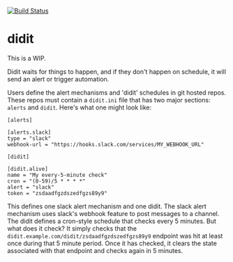 [![Build Status](https://github.com/atgreen/didit/actions/workflows/build.yml/badge.svg)](https://github.com/atgreen/didit/actions)

# didit

This is a WIP.

Didit waits for things to happen, and if they don't happen on
schedule, it will send an alert or trigger automation.

Users define the alert mechanisms and 'didit' schedules in git hosted
repos.  These repos must contain a `didit.ini` file that has two major
sections: `alerts` and `didit`.  Here's what one might look like:

    [alerts]

    [alerts.slack]
    type = "slack"
    webhook-url = "https://hooks.slack.com/services/MY_WEBHOOK_URL"

    [didit]

    [didit.alive]
    name = "My every-5-minute check"
    cron = "(0-59)/5 * * * *"
    alert = "slack"
    token = "zsdaadfgzdszedfgzs89y9"

This defines one slack alert mechanism and one didit.  The slack alert
mechanism uses slack's webhook feature to post messages to a channel.
The didit defines a cron-style schedule that checks every 5 minutes.
But what does it check?  It simply checks that the
`didit.example.com/didit/zsdaadfgzdszedfgzs89y9` endpoint was hit at
least once during that 5 minute period.  Once it has checked, it
clears the state associated with that endpoint and checks again in 5
minutes.

